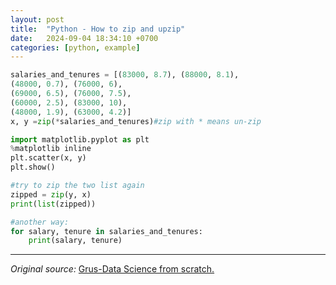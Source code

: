 ```yaml
---
layout: post
title:  "Python - How to zip and upzip"
date:   2024-09-04 18:34:10 +0700
categories: [python, example]
---
```


~~~python
salaries_and_tenures = [(83000, 8.7), (88000, 8.1),
(48000, 0.7), (76000, 6),
(69000, 6.5), (76000, 7.5),
(60000, 2.5), (83000, 10),
(48000, 1.9), (63000, 4.2)]
x, y =zip(*salaries_and_tenures)#zip with * means un-zip

import matplotlib.pyplot as plt
%matplotlib inline
plt.scatter(x, y)
plt.show()

#try to zip the two list again
zipped = zip(y, x)
print(list(zipped))

#another way:
for salary, tenure in salaries_and_tenures:
    print(salary, tenure)
~~~

----------------
_Original source:_ [Grus-Data Science from scratch.](https://github.com/joelgrus/data-science-from-scratch/)
